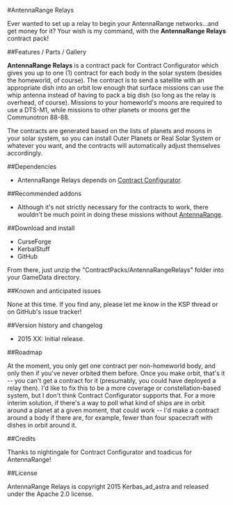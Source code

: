 #AntennaRange Relays

Ever wanted to set up a relay to begin your AntennaRange networks...and get money for it?  Your wish is my command, with the **AntennaRange Relays** contract pack!

##Features / Parts / Gallery

**AntennaRange Relays** is a contract pack for Contract Configurator which gives you up to one (1) contract for each body in the solar system (besides the homeworld, of course).  The contract is to send a satellite with an appropriate dish into an orbit low enough that surface missions can use the whip antenna instead of having to pack a big dish (so long as the relay is overhead, of course).  Missions to your homeworld's moons are required to use a DTS-M1, while missions to other planets or moons get the Communotron 88-88.

The contracts are generated based on the lists of planets and moons in your solar system, so you can install Outer Planets or Real Solar System or whatever you want, and the contracts will automatically adjust themselves accordingly.

##Dependencies

* AntennaRange Relays depends on [Contract Configurator](http://forum.kerbalspaceprogram.com/threads/101604-1-0-2-Contract-Configurator-v1-0-4-2015-05-08).

##Recommended addons

* Although it's not strictly necessary for the contracts to work, there wouldn't be much point in doing these missions without [AntennaRange](http://forum.kerbalspaceprogram.com/threads/56440-1-0-AntennaRange-1-8-Enforce-and-Encourage-Antenna-Diversity).

##Download and install

* CurseForge
* KerbalStuff
* GitHub

From there, just unzip the "ContractPacks/AntennaRangeRelays" folder into your GameData directory.

##Known and anticipated issues

None at this time.  If you find any, please let me know in the KSP thread or on GitHub's issue tracker!

##Version history and changelog

* 2015 XX: Initial release.

##Roadmap

At the moment, you only get one contract per non-homeworld body, and only then if you've never orbited them before.  Once you make orbit, that's it -- you can't get a contract for it (presumably, you could have deployed a relay then).  I'd like to fix this to be a more coverage or constellation-based system, but I don't think Contract Configurator supports that.  For a more interim solution, if there's a way to poll what kind of ships are in orbit around a planet at a given moment, that could work -- I'd make a contract around a body if there are, for example, fewer than four spacecraft with dishes in orbit around it.

##Credits

Thanks to nightingale for Contract Configurator and toadicus for AntennaRange!

##License

AntennaRange Relays is copyright 2015 Kerbas_ad_astra and released under the Apache 2.0 license.
